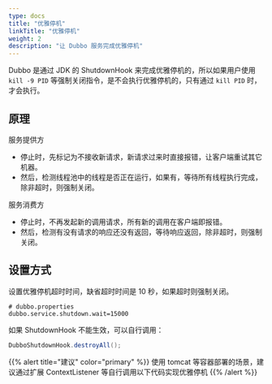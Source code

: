 ```yaml
---
type: docs
title: "优雅停机"
linkTitle: "优雅停机"
weight: 2
description: "让 Dubbo 服务完成优雅停机"
---
```


Dubbo 是通过 JDK 的 ShutdownHook 来完成优雅停机的，所以如果用户使用 `kill -9 PID` 等强制关闭指令，是不会执行优雅停机的，只有通过 `kill PID` 时，才会执行。

## 原理

服务提供方

* 停止时，先标记为不接收新请求，新请求过来时直接报错，让客户端重试其它机器。
* 然后，检测线程池中的线程是否正在运行，如果有，等待所有线程执行完成，除非超时，则强制关闭。

服务消费方

* 停止时，不再发起新的调用请求，所有新的调用在客户端即报错。
* 然后，检测有没有请求的响应还没有返回，等待响应返回，除非超时，则强制关闭。

## 设置方式

设置优雅停机超时时间，缺省超时时间是 10 秒，如果超时则强制关闭。

```properties
# dubbo.properties
dubbo.service.shutdown.wait=15000
```

如果 ShutdownHook 不能生效，可以自行调用：

```java
DubboShutdownHook.destroyAll();
```

{{% alert title="建议" color="primary" %}}
使用 tomcat 等容器部署的场景，建议通过扩展 ContextListener 等自行调用以下代码实现优雅停机
{{% /alert %}}

